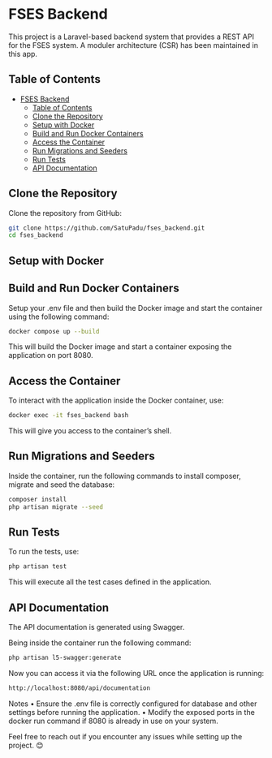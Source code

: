 # FSES Backend

This project is a Laravel-based backend system that provides a REST API for the FSES system. A moduler architecture (CSR) has been maintained in this app.


## Table of Contents
- [FSES Backend](#fses-backend)
  - [Table of Contents](#table-of-contents)
  - [Clone the Repository](#clone-the-repository)
  - [Setup with Docker](#setup-with-docker)
  - [Build and Run Docker Containers](#build-and-run-docker-containers)
  - [Access the Container](#access-the-container)
  - [Run Migrations and Seeders](#run-migrations-and-seeders)
  - [Run Tests](#run-tests)
  - [API Documentation](#api-documentation)

## Clone the Repository

Clone the repository from GitHub:

```sh
git clone https://github.com/SatuPadu/fses_backend.git
cd fses_backend
```

## Setup with Docker

## Build and Run Docker Containers

Setup your .env file and then build the Docker image and start the container using the following command:

```sh
docker compose up --build
```

This will build the Docker image and start a container exposing the application on port 8080.

## Access the Container

To interact with the application inside the Docker container, use:

```sh
docker exec -it fses_backend bash
```

This will give you access to the container’s shell.

## Run Migrations and Seeders

Inside the container, run the following commands to install composer, migrate and seed the database:

```sh
composer install
php artisan migrate --seed
```

## Run Tests

To run the tests, use:

```sh
php artisan test
```

This will execute all the test cases defined in the application.

## API Documentation

The API documentation is generated using Swagger. 

Being inside the container run the following command:

```bash
php artisan l5-swagger:generate
```

Now you can access it via the following URL once the application is running:

```sh
http://localhost:8080/api/documentation
```

Notes
	•	Ensure the .env file is correctly configured for database and other settings before running the application.
	•	Modify the exposed ports in the docker run command if 8080 is already in use on your system.

Feel free to reach out if you encounter any issues while setting up the project. 😊